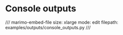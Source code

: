 # Console outputs

/// marimo-embed-file
    size: xlarge
    mode: edit
    filepath: examples/outputs/console_outputs.py
///
